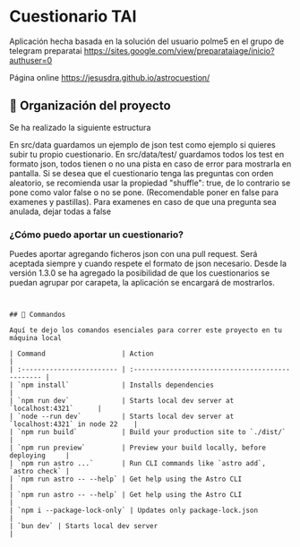 # Cuestionario TAI
Aplicación hecha basada en la solución del usuario polme5 en el grupo de telegram preparatai https://sites.google.com/view/preparataiage/inicio?authuser=0

Página online https://jesusdra.github.io/astrocuestion/

## 🚀 Organización del proyecto

Se ha realizado la siguiente estructura


En src/data guardamos un ejemplo de json test como ejemplo si quieres subir tu propio cuestionario. 
En src/data/test/ guardamos todos los test en formato json, todos tienen o no una pista en caso de error para mostrarla en pantalla.
Si se desea que el cuestionario tenga las preguntas con orden aleatorio, se recomienda usar la propiedad "shuffle": true, de lo contrario se pone como valor false o no se pone. (Recomendable poner en false para examenes y pastillas). Para examenes en caso de que una pregunta sea anulada, dejar todas a false

### ¿Cómo puedo aportar un cuestionario?

Puedes aportar agregando ficheros json con una pull request. Será aceptada siempre y cuando respete el formato de json necesario.
Desde la versión 1.3.0 se ha agregado la posibilidad de que los cuestionarios se puedan agrupar por carapeta, la aplicación se encargará de mostrarlos.

```


## 🧞 Commandos

Aquí te dejo los comandos esenciales para correr este proyecto en tu máquina local

| Command                   | Action                                           |
| :------------------------ | :----------------------------------------------- |
| `npm install`             | Installs dependencies                            |
| `npm run dev`             | Starts local dev server at `localhost:4321`      |
| `node --run dev`          | Starts local dev server at `localhost:4321` in node 22    |
| `npm run build`           | Build your production site to `./dist/`          |
| `npm run preview`         | Preview your build locally, before deploying     |
| `npm run astro ...`       | Run CLI commands like `astro add`, `astro check` |
| `npm run astro -- --help` | Get help using the Astro CLI                     |
| `npm run astro -- --help` | Get help using the Astro CLI                     |
| `npm i --package-lock-only` | Updates only package-lock.json                  |
| `bun dev` | Starts local dev server                                           |




